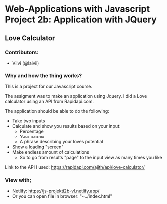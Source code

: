 # Web-Applications with Javascript Project 2b: Application with JQuery

## Love Calculator

### Contributors:
* Viivi (@laivii)

### Why and how the thing works?

This is a project for our Javascript course.

The assigment was to make an application using Jquery. I did a Love calculator using an API from Rapidapi.com.

The application should be able to do the following:
* Take two inputs
* Calculate and show you results based on your input:
  * Percentage
  * Your names
  * A phrase describing your loves potential
* Show a loading "screen"
* Make endless amount of calculations
  * So to go from results "page" to the input view as many times you like

Link to the API I used: https://rapidapi.com/ajith/api/love-calculator/

### View with;
* Netlify: https://js-projekti2b-vl.netlify.app/
* Or you can open file in browser: "~../index.html"

